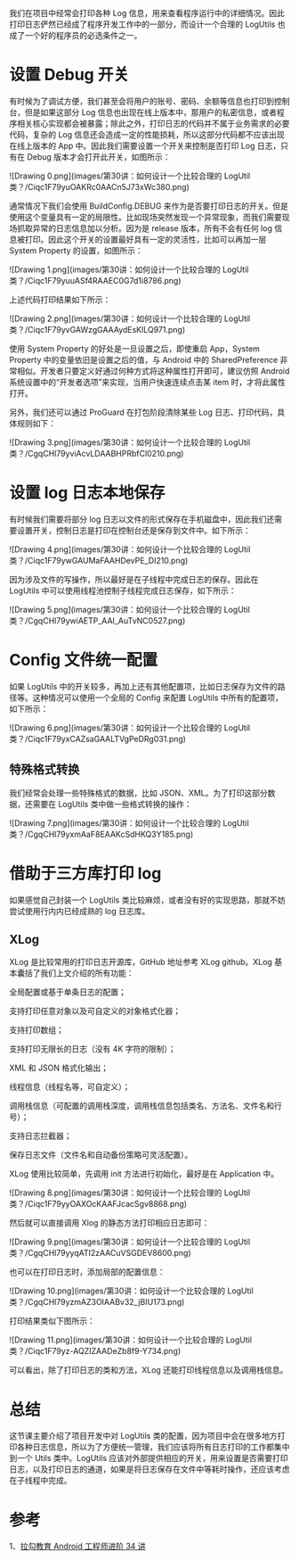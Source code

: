 我们在项目中经常会打印各种 Log 信息，用来查看程序运行中的详细情况。因此打印日志俨然已经成了程序开发工作中的一部分，而设计一个合理的 LogUtils 也成了一个好的程序员的必选条件之一。

# 设置 Debug 开关

有时候为了调试方便，我们甚至会将用户的账号、密码、余额等信息也打印到控制台，但是如果这部分 Log 信息也出现在线上版本中，那用户的私密信息，或者程序相关核心实现都会被暴露；除此之外，打印日志的代码并不属于业务需求的必要代码，复杂的 Log 信息还会造成一定的性能损耗，所以这部分代码都不应该出现在线上版本的 App 中。因此我们需要设置一个开关来控制是否打印 Log 日志，只有在 Debug 版本才会打开此开关，如图所示：

![Drawing 0.png](images/第30讲：如何设计一个比较合理的 LogUtil 类？/Ciqc1F79yuOAKRc0AACn5J73xWc380.png)

通常情况下我们会使用 BuildConfig.DEBUG 来作为是否要打印日志的开关。但是使用这个变量具有一定的局限性。比如现场突然发现一个异常现象，而我们需要现场抓取异常的日志信息加以分析。因为是 release 版本，所有不会有任何 log 信息被打印。因此这个开关的设置最好具有一定的灵活性，比如可以再加一层 System Property 的设置，如图所示：

![Drawing 1.png](images/第30讲：如何设计一个比较合理的 LogUtil 类？/Ciqc1F79yuuASf4RAAEC0G7d1i8786.png)

上述代码打印结果如下所示：

![Drawing 2.png](images/第30讲：如何设计一个比较合理的 LogUtil 类？/Ciqc1F79yvGAWzgGAAAydEsKlLQ971.png)

使用 System Property 的好处是一旦设置之后，即使重启 App，System Property 中的变量依旧是设置之后的值，与 Android 中的 SharedPreference 非常相似。开发者只要定义好通过何种方式将这种属性打开即可，建议仿照 Android 系统设置中的“开发者选项”来实现，当用户快速连续点击某 item 时，才将此属性打开。

另外，我们还可以通过 ProGuard 在打包阶段清除某些 Log 日志、打印代码，具体规则如下：

![Drawing 3.png](images/第30讲：如何设计一个比较合理的 LogUtil 类？/CgqCHl79yviAcvLDAABHPRbfCl0210.png)

# 设置 log 日志本地保存

有时候我们需要将部分 log 日志以文件的形式保存在手机磁盘中，因此我们还需要设置开关，控制日志是打印在控制台还是保存到文件中。如下所示：

![Drawing 4.png](images/第30讲：如何设计一个比较合理的 LogUtil 类？/Ciqc1F79ywGAUMaFAAHDevPE_DI210.png)

因为涉及文件的写操作，所以最好是在子线程中完成日志的保存。因此在 LogUtils 中可以使用线程池控制子线程完成日志保存，如下所示：

![Drawing 5.png](images/第30讲：如何设计一个比较合理的 LogUtil 类？/CgqCHl79ywiAETP_AAI_AuTvNC0527.png)

# Config 文件统一配置

如果 LogUtils 中的开关较多，再加上还有其他配置项，比如日志保存为文件的路径等。这种情况可以使用一个全局的 Config 来配置 LogUtils 中所有的配置项，如下所示：

![Drawing 6.png](images/第30讲：如何设计一个比较合理的 LogUtil 类？/Ciqc1F79yxCAZsaGAALTVgPeDRg031.png)

## 特殊格式转换

我们经常会处理一些特殊格式的数据，比如 JSON、XML。为了打印这部分数据，还需要在 LogUtils 类中做一些格式转换的操作：

![Drawing 7.png](images/第30讲：如何设计一个比较合理的 LogUtil 类？/CgqCHl79yxmAaF8EAAKcSdHKQ3Y185.png)

# 借助于三方库打印 log

如果感觉自己封装一个 LogUtils 类比较麻烦，或者没有好的实现思路，那就不妨尝试使用行内内已经成熟的 log 日志库。

## XLog

XLog 是比较常用的打印日志开源库，GitHub 地址参考 XLog github。XLog 基本囊括了我们上文介绍的所有功能：

全局配置或基于单条日志的配置；

支持打印任意对象以及可自定义的对象格式化器；

支持打印数组；

支持打印无限长的日志（没有 4K 字符的限制）；

XML 和 JSON 格式化输出；

线程信息（线程名等，可自定义）；

调用栈信息（可配置的调用栈深度，调用栈信息包括类名、方法名、文件名和行号）；

支持日志拦截器；

保存日志文件（文件名和自动备份策略可灵活配置）。

XLog 使用比较简单，先调用 init 方法进行初始化，最好是在 Application 中。

![Drawing 8.png](images/第30讲：如何设计一个比较合理的 LogUtil 类？/Ciqc1F79yyOAXOcKAAFJcacSgv8868.png)

然后就可以直接调用 Xlog 的静态方法打印相应日志即可：

![Drawing 9.png](images/第30讲：如何设计一个比较合理的 LogUtil 类？/CgqCHl79yyqATI2zAACuVSGDEV8600.png)

也可以在打印日志时，添加局部的配置信息：

![Drawing 10.png](images/第30讲：如何设计一个比较合理的 LogUtil 类？/CgqCHl79yzmAZ3OIAABv32_jBIU173.png)

打印结果类似下图所示：

![Drawing 11.png](images/第30讲：如何设计一个比较合理的 LogUtil 类？/Ciqc1F79yz-AQZIZAADeZb8f9-Y734.png)

可以看出，除了打印日志的类和方法，XLog 还能打印线程信息以及调用栈信息。

# 总结

这节课主要介绍了项目开发中对 LogUtils 类的配置，因为项目中会在很多地方打印各种日志信息，所以为了方便统一管理，我们应该将所有日志打印的工作都集中到一个 Utils 类中。LogUtils 应该对外部提供相应的开关，用来设置是否需要打印日志，以及打印日志的通道，如果是将日志保存在文件中等耗时操作，还应该考虑在子线程中完成。



# 参考

1、[拉勾教育 Android 工程师进阶 34 讲](https://kaiwu.lagou.com/course/courseInfo.htm?courseId=67#/content?courseId=67&isShowSections=true)

